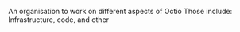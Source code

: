 An organisation to work on different aspects of Octio
Those include: Infrastructure, code, and other 
